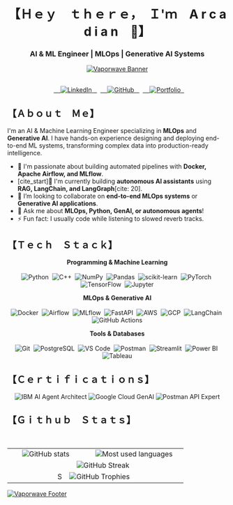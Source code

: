 <div align="center">

# 【﻿Ｈｅｙ　ｔｈｅｒｅ，　Ｉ'ｍ　A r c a d i a n　👋】
### AI & ML Engineer | MLOps | Generative AI Systems


[![Vaporwave Banner](https://cdna.artstation.com/p/assets/images/images/060/460/880/original/pixel-jeff-chill-mario-2023-2.gif?1678633376)](https://cdna.artstation.com/p/assets/images/images/060/460/880/original/pixel-jeff-chill-mario-2023-2.gif?1678633376)

<br>

<div>
  <a href="https://www.linkedin.com/in/parth-sharma-08b1b424b">
    <img src="https://img.shields.io/badge/-LinkedIn-0A66C2?style=for-the-badge&logo=Linkedin&logoColor=white" alt="LinkedIn" />
  </a>
  <a href="https://github.com/ParthSharma272">
    <img src="https://img.shields.io/badge/-GitHub-181717?style=for-the-badge&logo=GitHub&logoColor=white" alt="GitHub" />
  </a>
    <a href="https://parthsharma272.github.io/Portfolio-Website/">
    <img src="https://img.shields.io/badge/-Portfolio-FF5733?style=for-the-badge&logo=data:image/svg+xml;base64,PHN2ZyB4bWxucz0iaHR0cDovL3d3dy53My5vcmcvMjAwMC9zdmciIHZpZXdCb3g9IjAgMCAyNCAyNCIgZmlsbD0id2hpdGUiPjxwYXRoIGQ9Ik0xMiAyQzYuNDggMiAyIDYuNDggMiAxMnM0LjQ4IDEwIDEwIDEwIDEwLTQuNDggMTAtMTBTMTcuNTIgMiAxMiAyeXptMCAxOGMtNC40MSAwLTgtMy41OS04LThzMy41OS04IDgtOCA4IDMuNTkgOCA4LTMuNTkgOC04IDh6bS0xLTQtNCAyLjAxVjE3aDhsLTMuOTktNi45OEwxMyAxNHptLTQuNSA1LjVWMTRoOVY4bC00LjUgN1YxN3oiLz48L3N2Zz4=" alt="Portfolio" />
  </a>
</div>

</div>

## 【﻿Ａｂｏｕｔ　Ｍｅ】

I'm an AI & Machine Learning Engineer specializing in **MLOps** and **Generative AI**. I have hands-on experience designing and deploying end-to-end ML systems, transforming complex data into production-ready intelligence.

- 🔭 I'm passionate about building automated pipelines with **Docker, Apache Airflow, and MLflow**.
- [cite_start]🌱 I'm currently building **autonomous AI assistants** using **RAG, LangChain, and LangGraph**[cite: 20].
- 👯 I’m looking to collaborate on **end-to-end MLOps systems** or **Generative AI applications**.
- 💬 Ask me about **MLOps, Python, GenAI, or autonomous agents**!
- ⚡ Fun fact: I usually code while listening to slowed reverb tracks.

## 【﻿Ｔｅｃｈ　Ｓｔａｃｋ】

<p align="center">
  <strong>Programming & Machine Learning</strong>
  <br><br>
  <img src="https://img.shields.io/badge/Python-3776AB?style=for-the-badge&logo=python&logoColor=white" alt="Python"/>&nbsp;
  <img src="https://img.shields.io/badge/C++-00599C?style=for-the-badge&logo=cplusplus&logoColor=white" alt="C++"/>&nbsp;
  <img src="https://img.shields.io/badge/NumPy-013243?style=for-the-badge&logo=numpy&logoColor=white" alt="NumPy"/>&nbsp;
  <img src="https://img.shields.io/badge/Pandas-150458?style=for-the-badge&logo=pandas&logoColor=white" alt="Pandas"/>&nbsp;
  <img src="https://img.shields.io/badge/scikit--learn-F7931E?style=for-the-badge&logo=scikit-learn&logoColor=white" alt="scikit-learn"/>&nbsp;
  <img src="https://img.shields.io/badge/PyTorch-EE4C2C?style=for-the-badge&logo=pytorch&logoColor=white" alt="PyTorch"/>&nbsp;
  <img src="https://img.shields.io/badge/TensorFlow-FF6F00?style=for-the-badge&logo=tensorflow&logoColor=white" alt="TensorFlow"/>&nbsp;
  <img src="https://img.shields.io/badge/Jupyter-F37626?style=for-the-badge&logo=jupyter&logoColor=white" alt="Jupyter"/>
</p>

<p align="center">
  <strong>MLOps & Generative AI</strong>
  <br><br>
  <img src="https://img.shields.io/badge/Docker-2496ED?style=for-the-badge&logo=docker&logoColor=white" alt="Docker"/>&nbsp;
  <img src="https://img.shields.io/badge/Apache%20Airflow-017CEE?style=for-the-badge&logo=apacheairflow&logoColor=white" alt="Airflow"/>&nbsp;
  <img src="https://img.shields.io/badge/MLflow-0B99FF?style=for-the-badge&logo=mlflow&logoColor=white" alt="MLflow"/>&nbsp;
  <img src="https://img.shields.io/badge/FastAPI-009688?style=for-the-badge&logo=fastapi&logoColor=white" alt="FastAPI"/>&nbsp;
  <img src="https://img.shields.io/badge/Amazon%20AWS-232F3E?style=for-the-badge&logo=amazonaws&logoColor=white" alt="AWS"/>&nbsp;
  <img src="https://img.shields.io/badge/Google%20Cloud-4285F4?style=for-the-badge&logo=googlecloud&logoColor=white" alt="GCP"/>&nbsp;
  <img src="https://img.shields.io/badge/LangChain-1B93F0?style=for-the-badge&logo=langchain&logoColor=white" alt="LangChain"/>&nbsp;
  <img src="https://img.shields.io/badge/GitHub%20Actions-2088FF?style=for-the-badge&logo=githubactions&logoColor=white" alt="GitHub Actions"/>
</p>

<p align="center">
  <strong>Tools & Databases</strong>
  <br><br>
  <img src="https://img.shields.io/badge/Git-F05032?style=for-the-badge&logo=git&logoColor=white" alt="Git"/>&nbsp;
  <img src="https://img.shields.io/badge/PostgreSQL-4169E1?style=for-the-badge&logo=postgresql&logoColor=white" alt="PostgreSQL"/>&nbsp;
  <img src="https://img.shields.io/badge/VS%20Code-007ACC?style=for-the-badge&logo=visualstudiocode&logoColor=white" alt="VS Code"/>&nbsp;
  <img src="https://img.shields.io/badge/Postman-FF6C37?style=for-the-badge&logo=postman&logoColor=white" alt="Postman"/>&nbsp;
  <img src="https://img.shields.io/badge/Streamlit-FF4B4B?style=for-the-badge&logo=streamlit&logoColor=white" alt="Streamlit"/>&nbsp;
  <img src="https://img.shields.io/badge/Power%20BI-F2C811?style=for-the-badge&logo=powerbi&logoColor=black" alt="Power BI"/>&nbsp;
  <img src="https://img.shields.io/badge/Tableau-E97627?style=for-the-badge&logo=tableau&logoColor=white" alt="Tableau"/>
</p>




## 【﻿Ｃｅｒｔｉｆｉｃａｔｉｏｎｓ】
<p align="center">
  <img src="https://img.shields.io/badge/-IBM%20AI%20Agent%20Architect-0062FF?style=for-the-badge&logo=ibm&logoColor=white" alt="IBM AI Agent Architect"/>
  <img src="https://img.shields.io/badge/-Google%20Cloud%20GenAI-4285F4?style=for-the-badge&logo=googlecloud&logoColor=white" alt="Google Cloud GenAI"/>
  <img src="https://img.shields.io/badge/-Postman%20API%20Expert-FF6C37?style=for-the-badge&logo=postman&logoColor=white" alt="Postman API Expert"/>
</p>

## 【﻿Ｇｉｔｈｕｂ　Ｓｔａｔｓ】
<table align="center">
  <tr>
    <td align="center">
      <img src="https://github-readme-stats.vercel.app/api?username=ParthSharma272&show_icons=true&theme=radical&count_private=true&show=prs_merged,discussions_started" alt="GitHub stats" />
    </td>
    <td align="center">
      <img src="https://github-readme-stats.vercel.app/api/top-langs/?username=ParthSharma272&layout=compact&theme=radical" alt="Most used languages" />
    </td>
  </tr>
  <tr>
    <td align="center" colspan="2">
            <img src="https://streak-stats.demolab.com/api?user=ParthSharma272&theme=radical" alt="GitHub Streak" />
    </td>
  </tr>
  <tr>
    <td align="center" colspan="2">
  S    <img src="https://github-profile-trophy.vercel.app/?username=ParthSharma272&theme=radical&no-frame=true&no-bg=true&margin-w=4" alt="GitHub Trophies" />
    </td>
  </tr>
</table>

[![Vaporwave Footer](https://cdn.80.lv/api/upload/content/ca/5d2886fa5e240.gif)](https://cdn.80.lv/api/upload/content/ca/5d2886fa5e240.gif)

</div>
